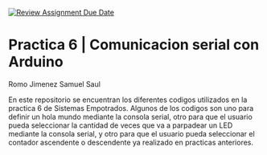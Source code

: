 [![Review Assignment Due Date](https://classroom.github.com/assets/deadline-readme-button-24ddc0f5d75046c5622901739e7c5dd533143b0c8e959d652212380cedb1ea36.svg)](https://classroom.github.com/a/AGeafAWp)
# Practica 6 | Comunicacion serial con Arduino

Romo Jimenez Samuel Saul

En este repositorio se encuentran los diferentes codigos utilizados en la practica 6 de Sistemas Empotrados. Algunos de los codigos son uno para definir un hola mundo mediante la consola serial, otro para que el usuario pueda seleccionar la cantidad de veces que va a parpadear un LED mediante la consola serial, y otro para que el usuario pueda seleccionar el contador ascendente o descendente ya realizado en practicas anteriores.

